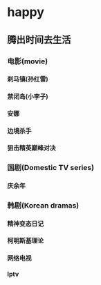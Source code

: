 # happy
## 腾出时间去生活

### 电影(movie)
#### 刹马镇(孙红雷)
#### 禁闭岛(小李子)
#### 安娜
#### 边境杀手
#### 狙击精英巅峰对决

### 国剧(Domestic TV series)
#### 庆余年

### 韩剧(Korean dramas)
#### 精神变态日记
#### 柯明斯基理论

#### 网络电视
#### Iptv

